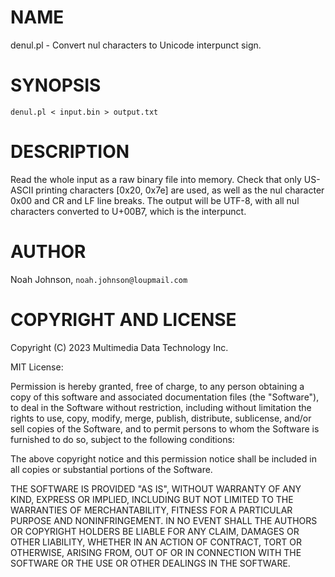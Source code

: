 # NAME

denul.pl - Convert nul characters to Unicode interpunct sign.

# SYNOPSIS

    denul.pl < input.bin > output.txt

# DESCRIPTION

Read the whole input as a raw binary file into memory.  Check that only
US-ASCII printing characters \[0x20, 0x7e\] are used, as well as the nul
character 0x00 and CR and LF line breaks.  The output will be UTF-8,
with all nul characters converted to U+00B7, which is the interpunct.

# AUTHOR

Noah Johnson, `noah.johnson@loupmail.com`

# COPYRIGHT AND LICENSE

Copyright (C) 2023 Multimedia Data Technology Inc.

MIT License:

Permission is hereby granted, free of charge, to any person obtaining a
copy of this software and associated documentation files
(the "Software"), to deal in the Software without restriction, including
without limitation the rights to use, copy, modify, merge, publish,
distribute, sublicense, and/or sell copies of the Software, and to
permit persons to whom the Software is furnished to do so, subject to
the following conditions:

The above copyright notice and this permission notice shall be included
in all copies or substantial portions of the Software.

THE SOFTWARE IS PROVIDED "AS IS", WITHOUT WARRANTY OF ANY KIND, EXPRESS
OR IMPLIED, INCLUDING BUT NOT LIMITED TO THE WARRANTIES OF
MERCHANTABILITY, FITNESS FOR A PARTICULAR PURPOSE AND NONINFRINGEMENT.
IN NO EVENT SHALL THE AUTHORS OR COPYRIGHT HOLDERS BE LIABLE FOR ANY
CLAIM, DAMAGES OR OTHER LIABILITY, WHETHER IN AN ACTION OF CONTRACT,
TORT OR OTHERWISE, ARISING FROM, OUT OF OR IN CONNECTION WITH THE
SOFTWARE OR THE USE OR OTHER DEALINGS IN THE SOFTWARE.
